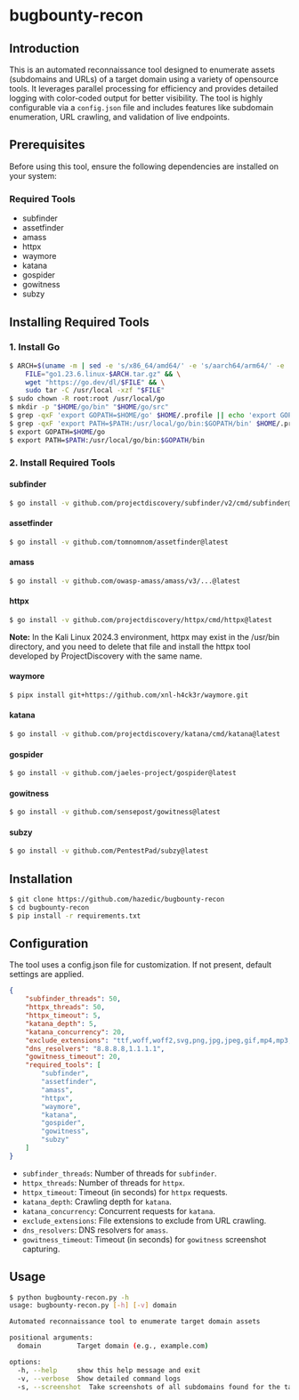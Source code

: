 # bugbounty-recon

## Introduction

This is an automated reconnaissance tool designed to enumerate assets (subdomains and URLs) of a target domain using a variety of opensource tools. It leverages parallel processing for efficiency and provides detailed logging with color-coded output for better visibility. The tool is highly configurable via a `config.json` file and includes features like subdomain enumeration, URL crawling, and validation of live endpoints.

## Prerequisites

Before using this tool, ensure the following dependencies are installed on your system:

### Required Tools

- subfinder
- assetfinder
- amass
- httpx
- waymore
- katana
- gospider
- gowitness
- subzy

## Installing Required Tools

### 1. Install Go

```sh
$ ARCH=$(uname -m | sed -e 's/x86_64/amd64/' -e 's/aarch64/arm64/' -e 's/arm64/arm64/') && \
    FILE="go1.23.6.linux-$ARCH.tar.gz" && \
    wget "https://go.dev/dl/$FILE" && \
    sudo tar -C /usr/local -xzf "$FILE"
$ sudo chown -R root:root /usr/local/go
$ mkdir -p "$HOME/go/bin" "$HOME/go/src"
$ grep -qxF 'export GOPATH=$HOME/go' $HOME/.profile || echo 'export GOPATH=$HOME/go' >> $HOME/.profile
$ grep -qxF 'export PATH=$PATH:/usr/local/go/bin:$GOPATH/bin' $HOME/.profile || echo 'export PATH=$PATH:/usr/local/go/bin:$GOPATH/bin' >> $HOME/.profile
$ export GOPATH=$HOME/go
$ export PATH=$PATH:/usr/local/go/bin:$GOPATH/bin
```

### 2. Install Required Tools

#### subfinder

```sh
$ go install -v github.com/projectdiscovery/subfinder/v2/cmd/subfinder@latest
```

#### assetfinder

```sh
$ go install -v github.com/tomnomnom/assetfinder@latest
```

#### amass

```sh
$ go install -v github.com/owasp-amass/amass/v3/...@latest
```

#### httpx

```sh
$ go install -v github.com/projectdiscovery/httpx/cmd/httpx@latest
```

**Note:** In the Kali Linux 2024.3 environment, httpx may exist in the /usr/bin directory, and you need to delete that file and install the httpx tool developed by ProjectDiscovery with the same name.

#### waymore

```sh
$ pipx install git+https://github.com/xnl-h4ck3r/waymore.git
```

#### katana

```sh
$ go install -v github.com/projectdiscovery/katana/cmd/katana@latest
```

#### gospider

```sh
$ go install -v github.com/jaeles-project/gospider@latest
```

#### gowitness

```sh
$ go install -v github.com/sensepost/gowitness@latest
```

#### subzy

```sh
$ go install -v github.com/PentestPad/subzy@latest
```

## Installation

```sh
$ git clone https://github.com/hazedic/bugbounty-recon
$ cd bugbounty-recon
$ pip install -r requirements.txt
```

## Configuration

The tool uses a config.json file for customization. If not present, default settings are applied. 

```json
{
    "subfinder_threads": 50,
    "httpx_threads": 50,
    "httpx_timeout": 5,
    "katana_depth": 5,
    "katana_concurrency": 20,
    "exclude_extensions": "ttf,woff,woff2,svg,png,jpg,jpeg,gif,mp4,mp3,pdf,css,js,ico,eot",
    "dns_resolvers": "8.8.8.8,1.1.1.1",
    "gowitness_timeout": 20,
    "required_tools": [
        "subfinder",
        "assetfinder",
        "amass",
        "httpx",
        "waymore",
        "katana",
        "gospider",
        "gowitness",
        "subzy"
    ]
}
```

- `subfinder_threads`: Number of threads for `subfinder`.
- `httpx_threads`: Number of threads for `httpx`.
- `httpx_timeout`: Timeout (in seconds) for `httpx` requests.
- `katana_depth`: Crawling depth for `katana`.
- `katana_concurrency`: Concurrent requests for `katana`.
- `exclude_extensions`: File extensions to exclude from URL crawling.
- `dns_resolvers`: DNS resolvers for `amass`.
- `gowitness_timeout`: Timeout (in seconds) for `gowitness` screenshot capturing.

## Usage

```sh
$ python bugbounty-recon.py -h
usage: bugbounty-recon.py [-h] [-v] domain

Automated reconnaissance tool to enumerate target domain assets

positional arguments:
  domain         Target domain (e.g., example.com)

options:
  -h, --help     show this help message and exit
  -v, --verbose  Show detailed command logs
  -s, --screenshot  Take screenshots of all subdomains found for the target domain
```
